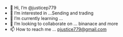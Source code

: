 - 👋 Hi, I’m @justicep779
- 👀 I’m interested in ...Sending and trading 
- 🌱 I’m currently learning ...
- 💞️ I’m looking to collaborate on ... binanace and more 
- 📫 How to reach me ...
pjustice779@gmail.com
<!---
justicep779/justicep779 is a ✨ special ✨ repository because its `README.md` (this file) appears on your GitHub profile.
You can click the Preview link to take a look at your changes.
--->
